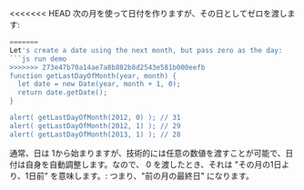<<<<<<< HEAD
次の月を使って日付を作りますが、その日としてゼロを渡します:
```js run
=======
Let's create a date using the next month, but pass zero as the day:
```js run demo
>>>>>>> 273e47b70a14ae7a8b882b8d2543e581b000eefb
function getLastDayOfMonth(year, month) {
  let date = new Date(year, month + 1, 0);
  return date.getDate();
}

alert( getLastDayOfMonth(2012, 0) ); // 31
alert( getLastDayOfMonth(2012, 1) ); // 29
alert( getLastDayOfMonth(2013, 1) ); // 28
```

通常、日は 1から始まりますが、技術的には任意の数値を渡すことが可能で、日付は自身を自動調整します。なので、 0 を渡したとき、それは "その月の1日より、1日前" を意味します。: つまり、"前の月の最終日" になります。
